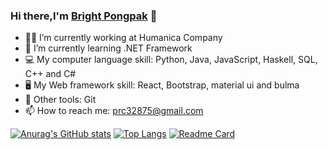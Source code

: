 ### Hi there,I'm [Bright Pongpak](http://github.com) 👋 
* :technologist: I’m currently working at Humanica Company
* :book: I’m currently learning .NET Framework
* :computer: My computer language skill: Python, Java, JavaScript, Haskell, SQL, C++ and C#
* :desktop_computer: My Web framework skill: React, Bootstrap, material ui and bulma
* :electric_plug: Other tools: Git
* 📫 How to reach me: prc32875@gmail.com

[![Anurag's GitHub stats](https://github-readme-stats.vercel.app/api?username=tmpongpak&theme=dracula&show_icons=true)](https://github.com/anuraghazra/github-readme-stats)
[![Top Langs](https://github-readme-stats.vercel.app/api/top-langs/?username=tmpongpak&theme=dracula)](https://github.com/anuraghazra/github-readme-stats)
[![Readme Card](https://github-readme-stats.vercel.app/api/pin/?username=tmpongpak&repo=tmpongpak)](https://github.com/anuraghazra/github-readme-stats)





<!--
**tmpongpak/tmpongpak** is a ✨ _special_ ✨ repository because its `README.md` (this file) appears on your GitHub profile.

Here are some ideas to get you started:

- 🔭 I’m currently working on ...
- 🌱 I’m currently learning ...
- 👯 I’m looking to collaborate on ...
- 🤔 I’m looking for help with ...
- 💬 Ask me about ...
- 📫 How to reach me: ...
- 😄 Pronouns: ...
- ⚡ Fun fact: ...
-->
